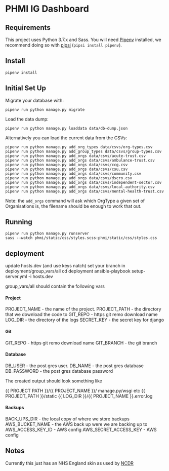 # PHMI IG Dashboard

## Requirements

This project uses Python 3.7.x and Sass.
You will need [Pipenv](https://pipenv.readthedocs.io/en/latest/) installed, we recommend doing so with [pipsi](https://github.com/mitsuhiko/pipsi) (`pipsi install pipenv`).

## Install

    pipenv install


## Initial Set Up
Migrate your database with:

    pipenv run python manage.py migrate

Load the data dump:

    pipenv run python manage.py loaddata data/db-dump.json


Alternatively you can load the current data from the CSVs:

    pipenv run python manage.py add_org_types data/csvs/org-types.csv
    pipenv run python manage.py add_group_types data/csvs/group-types.csv
    pipenv run python manage.py add_orgs data/csvs/acute-trust.csv
    pipenv run python manage.py add_orgs data/csvs/ambulance-trust.csv
    pipenv run python manage.py add_orgs data/csvs/ccg.csv
    pipenv run python manage.py add_orgs data/csvs/csu.csv
    pipenv run python manage.py add_orgs data/csvs/community.csv
    pipenv run python manage.py add_orgs data/csvs/dscro.csv
    pipenv run python manage.py add_orgs data/csvs/independent-sector.csv
    pipenv run python manage.py add_orgs data/csvs/local-authority.csv
    pipenv run python manage.py add_orgs data/csvs/mental-health-trust.csv

Note: the `add_orgs` command will ask which OrgType a given set of Organisations is, the filename should be enough to work that out.


## Running

    pipenv run python manage.py runserver
    sass --watch phmi/static/css/styles.scss:phmi/static/css/styles.css


## deployment
update hosts.dev (and use keys natch)
set your branch in deployment/group_vars/all
cd deployment
ansible-playbook setup-server.yml -i hosts.dev

group_vars/all should contain the following vars

#### Project
PROJECT_NAME - the name of the project.
PROJECT_PATH - the directory that we download the code to
GIT_REPO - https git remo download name
LOG_DIR - the directory of the logs
SECRET_KEY - the secret key for django

#### Git
GIT_REPO - https git remo download name
GIT_BRANCH - the git branch

#### Database
DB_USER - the post gres user.
DB_NAME - the post gres database
DB_PASSWORD - the post gres database password

The created output should look something like

{{ PROJECT PATH }}/{{ PROJECT_NAME }}/ manage.py/wsgi etc
{{ PROJECT_PATH }}/static
{{ LOG_DIR }}/{{ PROJECT_NAME }}.error.log


#### Backups
BACK_UPS_DIR - the local copy of where we store backups
AWS_BUCKET_NAME - the AWS back up were we are backing up to
AWS_ACCESS_KEY_ID - AWS config
AWS_SECRET_ACCESS_KEY - AWS config



## Notes
Currently this just has an NHS England skin as used by [NCDR](https://data.england.nhs.uk/ncdr/database)
